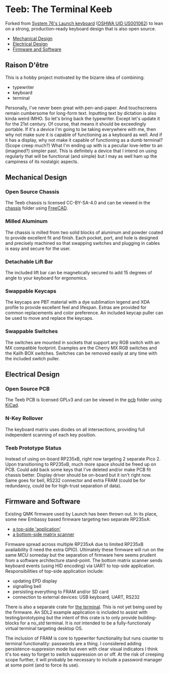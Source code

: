# Teeb: The Terminal Keeb

Forked from [System 76's Launch keyboard](https://github.com/system76/launch) ([OSHWA UID US001062](https://certification.oshwa.org/us001062.html)) to lean on a strong, production-ready keyboard design that is also open source.

- [Mechanical Design](#mechanical-design)
- [Electrical Design](#electrical-design)
- [Firmware and Software](#firmware-and-software)

## Raison D'être

This is a hobby project motivated by the bizarre idea of combining:

- typewriter
- keyboard
- terminal

Personally, I've never been great with pen-and-paper.  And touchscreens remain cumbersome for long-form text.  Inputting text by dictation is also kinda weird IMHO.  So let's bring back the typewriter.  Except let's update it for the 21st century.  Of course, that means it should be exceedingly portable.  If it's a device I'm going to be taking everywhere with me, then why not make sure it is capable of functioning as a keyboard as well.  And if it has a display, why not make it capable of functioning as a dumb terminal?  (Scope creep much?)  What I'm ending up with is a peculiar love-letter to an (imagined?) simpler past.  This is definitely a device that I intend on using regularly that will be functional (and simple) but I may as well ham up the campiness of its nostalgic aspects.

## Mechanical Design

### Open Source Chassis

The Teeb chassis is licensed CC-BY-SA-4.0 and can be viewed in the
[chassis](./chassis/) folder using [FreeCAD](https://www.freecadweb.org/).

### Milled Aluminum

The chassis is milled from two solid blocks of aluminum and powder coated to
provide excellent fit and finish. Each pocket, port, and hole is designed and
precisely machined so that swapping switches and plugging in cables is easy and
secure for the user.

### Detachable Lift Bar

The included lift bar can be magnetically secured to add 15 degrees of angle to
your keyboard for ergonomics.

### Swappable Keycaps

The keycaps are PBT material with a dye sublimation legend and XDA profile to
provide excellent feel and lifespan. Extras are provided for common replacements
and color preference. An included keycap puller can be used to move and replace
the keycaps.

### Swappable Switches

The switches are mounted in sockets that support any RGB switch with an MX
compatible footprint. Examples are the Cherry MX RGB switches and the Kailh
BOX switches. Switches can be removed easily at any time with the included
switch puller.

## Electrical Design

### Open Source PCB

The Teeb PCB is licensed GPLv3 and can be viewed in the [pcb](./pcb/) folder using [KiCad](https://kicad.org/).

### N-Key Rollover

The keyboard matrix uses diodes on all intersections, providing full independent scanning of each key position.

### Teeb Prototype Status

Instead of using on-board RP235xB, right now targeting 2 separate Pico 2.  Upon transitioning to RP235xB, much more space should be freed up on PCB.  Could add back some keys that I've deleted and/or make PCB fit chassis better.  Display driver should be on-board but it isn't right now.  Same goes for bell, RS232 connector and extra FRAM (could be for redundancy, could be for high-trust separation of data).

## Firmware and Software

Existing QMK firmware used by Launch has been thrown out.  In its place, some new Embassy based firmware targeting two separate RP235xA:

- [a top-side 'application'](./firmware/examples/rp23/src/bin/top.rs)
- [a bottom-side matrix scanner](./firmware/examples/rp23/src/bin/bottom.rs)

Firmware spread across multiple RP235xA due to limited RP235xB availaibility (I need the extra GPIO).  Ultimately these firmware will run on the same MCU someday but the separation of firmware here seems prudent from a software architecture stand-point.  The bottom matrix scanner sends keyboard events (using HID encoding) via UART to top-side application.  Responsibilities of top-side application include:

- updating EPD display
- signalling bell
- persisting everything to FRAM and/or SD card
- connection to external devices: USB keyboard, UART, RS232

There is also a separate crate for [the terminal](./terminal/).  This is not yet being used by the firmware.  An SDL2 example application is included to assist with testing/prototyping but the intent of this crate is to only provide building-blocks for a no_std terminal.  It is *not* intended to be a fully-functionaly virtual terminal targeting desktop OS.

The inclusion of FRAM is core to typewriter functionality but runs counter to terminal functionality: passwords are a thing.  I considered adding persistence-suppresion mode but even with clear visual indicators I think it's too easy to forget to switch suppression on or off.  At the risk of creeping scope further, it will probably be necessary to include a password manager at some point (and to force its use).
